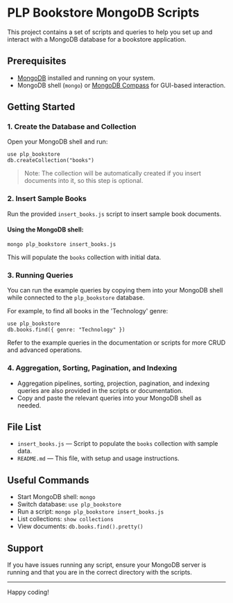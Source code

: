 # PLP Bookstore MongoDB Scripts

This project contains a set of scripts and queries to help you set up and interact with a MongoDB database for a bookstore application.

## Prerequisites

- [MongoDB](https://www.mongodb.com/try/download/community) installed and running on your system.
- MongoDB shell (`mongo`) or [MongoDB Compass](https://www.mongodb.com/products/compass) for GUI-based interaction.

## Getting Started

### 1. Create the Database and Collection

Open your MongoDB shell and run:

```shell
use plp_bookstore
db.createCollection("books")
```

> Note: The collection will be automatically created if you insert documents into it, so this step is optional.

### 2. Insert Sample Books

Run the provided `insert_books.js` script to insert sample book documents.

#### Using the MongoDB shell:

```shell
mongo plp_bookstore insert_books.js
```

This will populate the `books` collection with initial data.

### 3. Running Queries

You can run the example queries by copying them into your MongoDB shell while connected to the `plp_bookstore` database.

For example, to find all books in the 'Technology' genre:

```shell
use plp_bookstore
db.books.find({ genre: "Technology" })
```

Refer to the example queries in the documentation or scripts for more CRUD and advanced operations.

### 4. Aggregation, Sorting, Pagination, and Indexing

- Aggregation pipelines, sorting, projection, pagination, and indexing queries are also provided in the scripts or documentation.
- Copy and paste the relevant queries into your MongoDB shell as needed.

## File List

- `insert_books.js` — Script to populate the `books` collection with sample data.
- `README.md` — This file, with setup and usage instructions.

## Useful Commands

- Start MongoDB shell: `mongo`
- Switch database: `use plp_bookstore`
- Run a script: `mongo plp_bookstore insert_books.js`
- List collections: `show collections`
- View documents: `db.books.find().pretty()`

## Support

If you have issues running any script, ensure your MongoDB server is running and that you are in the correct directory with the scripts.

---
Happy coding!
